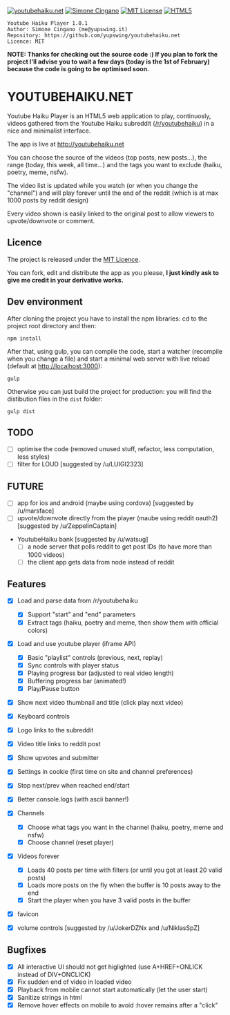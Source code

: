[![youtubehaiku.net](https://img.shields.io/badge/app-youtubehaiku.net-brightgreen.svg)](#) [![Simone Cingano](https://img.shields.io/badge/author-Simone%20Cingano-red.svg)](mailto:me@yupswing.it) [![MIT License](https://img.shields.io/badge/license-MIT-blue.svg)](LICENSE) [![HTML5](https://img.shields.io/badge/language-HTML5-orange.svg)](https://www.w3.org/TR/html5/)

```
Youtube Haiku Player 1.0.1
Author: Simone Cingano (me@yupswing.it)
Repository: https://github.com/yupswing/youtubehaiku.net
Licence: MIT
```

**NOTE: Thanks for checking out the source code :)
If you plan to fork the project I'll advise you to wait a few days (today is the 1st of February) because the code is going to be optimised soon.**

# YOUTUBEHAIKU.NET

Youtube Haiku Player is an HTML5 web application to play, continuosly, videos gathered from the Youtube Haiku subreddit ([/r/youtubehaiku](https://www.reddit.com/r/youtubehaiku)) in a nice and minimalist interface.

The app is live at <http://youtubehaiku.net>

You can choose the source of the videos (top posts, new posts...), the range (today, this week, all time...) and the tags you want to exclude (haiku, poetry, meme, nsfw).

The video list is updated while you watch (or when you change the "channel") and will play forever until the end of the reddit (which is at max 1000 posts by reddit design)

Every video shown is easily linked to the original post to allow viewers to upvote/downvote or comment.

## Licence

The project is released under the [MIT Licence](LICENCE).

You can fork, edit and distribute the app as you please, **I just kindly ask to give me credit in your derivative works.**

## Dev environment

After cloning the project you have to install the npm libraries: cd to the project root directory and then:

```
npm install
```

After that, using gulp, you can compile the code, start a watcher (recompile when you change a file) and start a minimal web server with live reload (default at <http://localhost:3000>):

```
gulp
```

Otherwise you can just build the project for production: you will find the distibution files in the `dist` folder:

```
gulp dist
```

## TODO

- [ ] optimise the code (removed unused stuff, refactor, less computation, less styles)
- [ ] filter for LOUD [suggested by /u/LUIGI2323]

## FUTURE

- [ ] app for ios and android (maybe using cordova) [suggested by /u/marsface]
- [ ] upvote/downvote directly from the player (maube using reddit oauth2) [suggested by /u/ZeppelinCaptain]
- YoutubeHaiku bank [suggested by /u/watsug]
  - [ ] a node server that polls reddit to get post IDs (to have more than 1000 videos)
  - [ ] the client app gets data from node instead of reddit

## Features

- [x] Load and parse data from /r/youtubehaiku

  - [x] Support "start" and "end" parameters
  - [x] Extract tags (haiku, poetry and meme, then show them with official colors)

- [x] Load and use youtube player (iframe API)

  - [x] Basic "playlist" controls (previous, next, replay)
  - [x] Sync controls with player status
  - [x] Playing progress bar (adjusted to real video length)
  - [x] Buffering progress bar (animated!)
  - [x] Play/Pause button

- [x] Show next video thumbnail and title (click play next video)
- [x] Keyboard controls
- [x] Logo links to the subreddit
- [x] Video title links to reddit post
- [x] Show upvotes and submitter
- [x] Settings in cookie (first time on site and channel preferences)
- [x] Stop next/prev when reached end/start
- [x] Better console.logs (with ascii banner!)
- [x] Channels

  - [x] Choose what tags you want in the channel (haiku, poetry, meme and nsfw)
  - [x] Choose channel (reset player)

- [x] Videos forever

  - [x] Loads 40 posts per time with filters (or until you got at least 20 valid posts)
  - [x] Loads more posts on the fly when the buffer is 10 posts away to the end
  - [x] Start the player when you have 3 valid posts in the buffer
  
- [x] favicon
- [x] volume controls [suggested by /u/JokerDZNx and /u/NiklasSpZ]


## Bugfixes

- [x] All interactive UI should not get higlighted (use A+HREF+ONLICK instead of DIV+ONCLICK)
- [x] Fix sudden end of video in loaded video
- [x] Playback from mobile cannot start automatically (let the user start)
- [x] Sanitize strings in html
- [x] Remove hover effects on mobile to avoid :hover remains after a "click"
